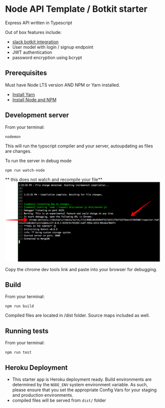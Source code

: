 # Node API Template / Botkit starter

Express API written in Typescript

Out of box features include:
- [slack botkit integration](https://trim.quip.com/HcHWAZmnhjp9)
- User model with login / signup endpoint 
- JWT authentication 
- password encryption using bcrypt

## Prerequisites

Must have Node LTS version AND NPM or Yarn installed.

* [Install Yarn](https://yarnpkg.com/en/docs/install)
* [Install Node and NPM](https://nodejs.org/en/)


## Development server

From your terminal:
```
nodemon
```
This will run the typscript compiler and your server, autoupdating as files are changes.

To run the server in debug mode
```
npm run watch-node
```
** this does not watch and recompile your file**
![Screenshot](https://github.com/TrimAgency/node-api-template/blob/master/github/devtools-screenshot.png)

Copy the chrome dev tools link and paste into your browser for debugging.

## Build
From your terminal:
```
npm run build
```

Compiled files are located in /dist folder.  Source maps included as well.

## Running tests
From your terminal:
```
npm run test
```

## Heroku Deployment

* This starter app is Heroku deployment ready. Build environments are determined
  by the `NODE_ENV` system environment variable.  As such, please ensure that
  you set the appropriate Config Vars for your staging and production
  environments.
* compiled files will be served from `dist/` folder

